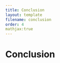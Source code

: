 ```yaml
---
title: Conclusion
layout: template
filename: conclusion
order: 4
mathjax:true
--- 
```


# Conclusion




